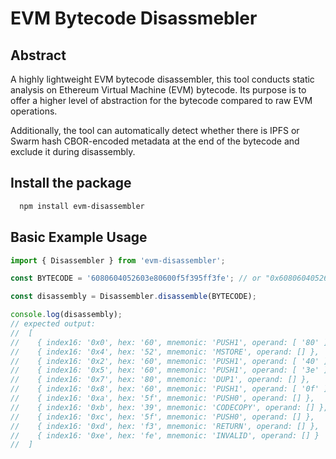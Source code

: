 # EVM Bytecode Disassmebler

## Abstract

A highly lightweight EVM bytecode disassembler, this tool conducts static analysis on Ethereum Virtual Machine (EVM) bytecode. Its purpose is to offer a higher level of abstraction for the bytecode compared to raw EVM operations.

Additionally, the tool can automatically detect whether there is IPFS or Swarm hash CBOR-encoded metadata at the end of the bytecode and exclude it during disassembly.

## Install the package

```bash
  npm install evm-disassembler
```

## Basic Example Usage

```typescript
import { Disassembler } from 'evm-disassembler';

const BYTECODE = '6080604052603e80600f5f395ff3fe'; // or "0x6080604052603e80600f5f395ff3fe";

const disassembly = Disassembler.disassemble(BYTECODE);

console.log(disassembly);
// expected output:
//  [
//    { index16: '0x0', hex: '60', mnemonic: 'PUSH1', operand: [ '80' ] },
//    { index16: '0x4', hex: '52', mnemonic: 'MSTORE', operand: [] },
//    { index16: '0x2', hex: '60', mnemonic: 'PUSH1', operand: [ '40' ] },
//    { index16: '0x5', hex: '60', mnemonic: 'PUSH1', operand: [ '3e' ] },
//    { index16: '0x7', hex: '80', mnemonic: 'DUP1', operand: [] },
//    { index16: '0x8', hex: '60', mnemonic: 'PUSH1', operand: [ '0f' ] },
//    { index16: '0xa', hex: '5f', mnemonic: 'PUSH0', operand: [] },
//    { index16: '0xb', hex: '39', mnemonic: 'CODECOPY', operand: [] },
//    { index16: '0xc', hex: '5f', mnemonic: 'PUSH0', operand: [] },
//    { index16: '0xd', hex: 'f3', mnemonic: 'RETURN', operand: [] },
//    { index16: '0xe', hex: 'fe', mnemonic: 'INVALID', operand: [] }
//  ]
```
